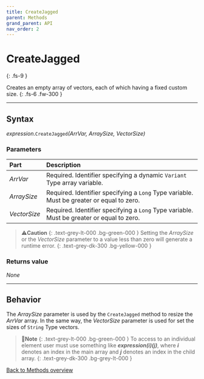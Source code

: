 ```yaml
---
title: CreateJagged
parent: Methods
grand_parent: API
nav_order: 2
---
```


# CreateJagged
{: .fs-9 }

Creates an empty array of vectors, each of which having a fixed custom size.
{: .fs-6 .fw-300 }

---

## Syntax

*expression*.`CreateJagged`*(ArrVar, ArraySize, VectorSize)*

### Parameters

<table>
<thead>
<tr>
<th style="text-align: left;">Part</th>
<th style="text-align: left;">Description</th>
</tr>
</thead>
<tbody>
<tr>
<td style="text-align: left;"><em>ArrVar</em></td>
<td style="text-align: left;">Required. Identifier specifying a dynamic <code>Variant</code> Type array variable.</td>
</tr>
<tr>
<td style="text-align: left;"><em>ArraySize</em></td>
<td style="text-align: left;">Required. Identifier specifying a <code>Long</code> Type variable. Must be greater or equal to zero.</td>
</tr>
<tr>
<td style="text-align: left;"><em>VectorSize</em></td>
<td style="text-align: left;">Required. Identifier specifying a <code>Long</code> Type variable. Must be greater or equal to zero.</td>
</tr>
</tbody>
</table>

>⚠️**Caution**
>{: .text-grey-lt-000 .bg-green-000 }
>Setting the *ArraySize* or the *VectorSize* parameter to a value less than zero will generate a runtime error.
{: .text-grey-dk-300 .bg-yellow-000 }

### Returns value

_None_

---

## Behavior

The *ArraySize* parameter is used by the `CreateJagged` method to resize the *ArrVar* array. In the same way, the *VectorSize* parameter is used for set the sizes of `String` Type vectors.

>📝**Note**
>{: .text-grey-lt-000 .bg-green-000 }
>To access to an individual element user must use something like **_expression(i)(j)_**, where **_i_** denotes an index in the main array and **_j_** denotes an index in the child array.
{: .text-grey-dk-300 .bg-grey-lt-000 }

[Back to Methods overview](https://ws-garcia.github.io/VBA-CSV-interface/api/methods/)